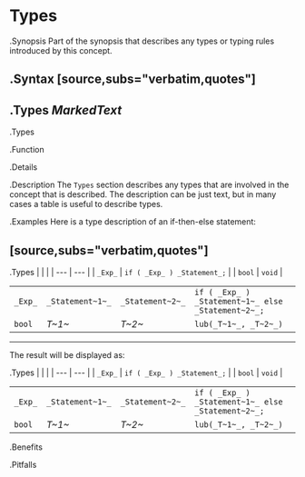 # Types

.Synopsis
Part of the synopsis that describes any types or typing rules introduced by this concept.

.Syntax
[source,subs="verbatim,quotes"]
----
.Types
_MarkedText_
----

.Types

.Function

.Details

.Description
The `Types` section describes any types that are involved in the concept that is described.
The description can be just text, but in many cases a table is useful to describe types.


.Examples
Here is a type description of an if-then-else statement:

[source,subs="verbatim,quotes"]
----
.Types
|         |                              |
| --- | --- |
| `_Exp_` | `if ( _Exp_ ) _Statement_;`  |
| `bool`  |  `void`                      |



|         |                  |                  |                                                     |
| --- | --- | --- | --- |
| `_Exp_` | `_Statement~1~_` | `_Statement~2~_` | `if ( _Exp_ ) _Statement~1~_ else _Statement~2~_;`  |
| `bool`  |  _T~1~_        | _T~2~_         | `lub(_T~1~_, _T~2~_)`                               |

----

The result will be displayed as:

.Types
|         |                              |
| --- | --- |
| `_Exp_` | `if ( _Exp_ ) _Statement_;`  |
| `bool`  |  `void`                      |



|         |                  |                  |                                                     |
| --- | --- | --- | --- |
| `_Exp_` | `_Statement~1~_` | `_Statement~2~_` | `if ( _Exp_ ) _Statement~1~_ else _Statement~2~_;`  |
| `bool`  |  _T~1~_        | _T~2~_         | `lub(_T~1~_, _T~2~_)`                               |


.Benefits

.Pitfalls

